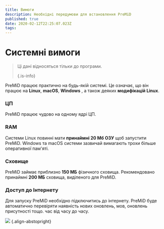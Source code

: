 ```yaml
---
title: Вимоги
description: Необхідні передумови для встановлення PreMiD
published: true
date: 2020-02-12T22:25:07.023Z
tags: 
---
```


# Системні вимоги

> Ці дані відносяться тільки до програми. 
> 
> {.is-info}

PreMiD працює практично на будь-якій системі. Це означає, що він працює на **Linux**, **macOS**, **Windows** , а також деяких **модифікацій Linux**.

### ЦП
PreMiD працює чудово на одному ядрі ЦП.

### RAM
Системи Linux повинні мати **принаймні 20 Мб ОЗУ** щоб запустити PreMiD. Windows та macOS системи зазвичай вимагають трохи більше оперативної пам'яті.

### Сховище
PreMiD займає приблизно **150 МБ** фізичного сховища. Рекомендовано принаймні **200 МБ** сховища, виділеного для PreMiD.

### Доступ до Інтернету
Для запуску PreMiD необхідно підключитись до інтернету. PreMiD буде автоматично перевіряти наявність нових оновлень, мов, оновлень присутності тощо. час від часу до часу.

![](https://a.icons8.com/ViUXyjOj/f4tFww/svg.svg) {.align-abstopright}